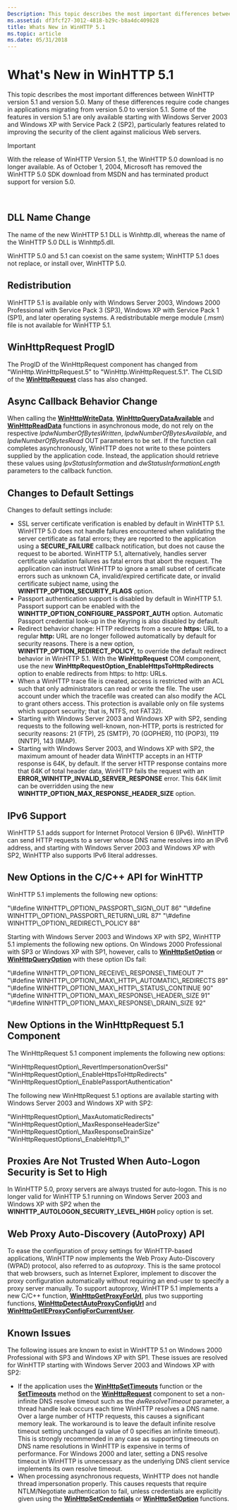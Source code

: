 ```yaml
---
Description: This topic describes the most important differences between WinHTTP version 5.1 and version 5.0.
ms.assetid: df3fcf27-3012-4818-b29c-b8a4dc409828
title: Whats New in WinHTTP 5.1
ms.topic: article
ms.date: 05/31/2018
---
```


# What's New in WinHTTP 5.1

This topic describes the most important differences between WinHTTP version 5.1 and version 5.0. Many of these differences require code changes in applications migrating from version 5.0 to version 5.1. Some of the features in version 5.1 are only available starting with Windows Server 2003 and Windows XP with Service Pack 2 (SP2), particularly features related to improving the security of the client against malicious Web servers.

> [!IMPORTANT]
> With the release of WinHTTP Version 5.1, the WinHTTP 5.0 download is no longer available. As of October 1, 2004, Microsoft has removed the WinHTTP 5.0 SDK download from MSDN and has terminated product support for version 5.0.

 

## DLL Name Change

The name of the new WinHTTP 5.1 DLL is Winhttp.dll, whereas the name of the WinHTTP 5.0 DLL is Winhttp5.dll.

WinHTTP 5.0 and 5.1 can coexist on the same system; WinHTTP 5.1 does not replace, or install over, WinHTTP 5.0.

## Redistribution

WinHTTP 5.1 is available only with Windows Server 2003, Windows 2000 Professional with Service Pack 3 (SP3), Windows XP with Service Pack 1 (SP1), and later operating systems. A redistributable merge module (.msm) file is not available for WinHTTP 5.1.

## WinHttpRequest ProgID

The ProgID of the WinHttpRequest component has changed from "WinHttp.WinHttpRequest.5" to "WinHttp.WinHttpRequest.5.1". The CLSID of the [**WinHttpRequest**](winhttprequest.md) class has also changed.

## Async Callback Behavior Change

When calling the [**WinHttpWriteData**](/windows/desktop/api/Winhttp/nf-winhttp-winhttpwritedata), [**WinHttpQueryDataAvailable**](/windows/desktop/api/Winhttp/nf-winhttp-winhttpquerydataavailable) and [**WinHttpReadData**](/windows/desktop/api/Winhttp/nf-winhttp-winhttpreaddata) functions in asynchronous mode, do not rely on the respective *lpdwNumberOfBytesWritten*, *lpdwNumberOfBytesAvailable*, and *lpdwNumberOfBytesRead* OUT parameters to be set. If the function call completes asynchronously, WinHTTP does not write to these pointers supplied by the application code. Instead, the application should retrieve these values using *lpvStatusInformation* and *dwStatusInformationLength* parameters to the callback function.

## Changes to Default Settings

Changes to default settings include:

-   SSL server certificate verification is enabled by default in WinHTTP 5.1. WinHTTP 5.0 does not handle failures encountered when validating the server certificate as fatal errors; they are reported to the application using a **SECURE\_FAILURE** callback notification, but does not cause the request to be aborted. WinHTTP 5.1, alternatively, handles server certificate validation failures as fatal errors that abort the request. The application can instruct WinHTTP to ignore a small subset of certificate errors such as unknown CA, invalid/expired certificate date, or invalid certificate subject name, using the **WINHTTP\_OPTION\_SECURITY\_FLAGS** option.
-   Passport authentication support is disabled by default in WinHTTP 5.1. Passport support can be enabled with the **WINHTTP\_OPTION\_CONFIGURE\_PASSPORT\_AUTH** option. Automatic Passport credential look-up in the Keyring is also disabled by default.
-   Redirect behavior change: HTTP redirects from a secure **https:** URL to a regular **http:** URL are no longer followed automatically by default for security reasons. There is a new option, **WINHTTP\_OPTION\_REDIRECT\_POLICY**, to override the default redirect behavior in WinHTTP 5.1. With the **WinHttpRequest** COM component, use the new **WinHttpRequestOption\_EnableHttpsToHttpRedirects** option to enable redirects from https: to http: URLs.
-   When a WinHTTP trace file is created, access is restricted with an ACL such that only administrators can read or write the file. The user account under which the tracefile was created can also modify the ACL to grant others access. This protection is available only on file systems which support security; that is, NTFS, not FAT32).
-   Starting with Windows Server 2003 and Windows XP with SP2, sending requests to the following well-known, non-HTTP, ports is restricted for security reasons: 21 (FTP), 25 (SMTP), 70 (GOPHER), 110 (POP3), 119 (NNTP), 143 (IMAP).
-   Starting with Windows Server 2003, and Windows XP with SP2, the maximum amount of header data WinHTTP accepts in an HTTP response is 64K, by default. If the server HTTP response contains more that 64K of total header data, WinHTTP fails the request with an **ERROR\_WINHTTP\_INVALID\_SERVER\_RESPONSE** error. This 64K limit can be overridden using the new **WINHTTP\_OPTION\_MAX\_RESPONSE\_HEADER\_SIZE** option.

## IPv6 Support

WinHTTP 5.1 adds support for Internet Protocol Version 6 (IPv6). WinHTTP can send HTTP requests to a server whose DNS name resolves into an IPv6 address, and starting with Windows Server 2003 and Windows XP with SP2, WinHTTP also supports IPv6 literal addresses.

## New Options in the C/C++ API for WinHTTP

WinHTTP 5.1 implements the following new options:

<dl> "\#define WINHTTP\_OPTION\_PASSPORT\_SIGN\_OUT 86"  
"\#define WINHTTP\_OPTION\_PASSPORT\_RETURN\_URL 87"  
"\#define WINHTTP\_OPTION\_REDIRECT\_POLICY 88"  
</dl>

Starting with Windows Server 2003 and Windows XP with SP2, WinHTTP 5.1 implements the following new options. On Windows 2000 Professional with SP3 or Windows XP with SP1, however, calls to [**WinHttpSetOption**](/windows/desktop/api/Winhttp/nf-winhttp-winhttpsetoption) or [**WinHttpQueryOption**](/windows/desktop/api/Winhttp/nf-winhttp-winhttpqueryoption) with these option IDs fail:

<dl> "\#define WINHTTP\_OPTION\_RECEIVE\_RESPONSE\_TIMEOUT 7"  
"\#define WINHTTP\_OPTION\_MAX\_HTTP\_AUTOMATIC\_REDIRECTS 89"  
"\#define WINHTTP\_OPTION\_MAX\_HTTP\_STATUS\_CONTINUE 90"  
"\#define WINHTTP\_OPTION\_MAX\_RESPONSE\_HEADER\_SIZE 91"  
"\#define WINHTTP\_OPTION\_MAX\_RESPONSE\_DRAIN\_SIZE 92"  
</dl>

## New Options in the WinHttpRequest 5.1 Component

The WinHttpRequest 5.1 component implements the following new options:

<dl> "WinHttpRequestOption\_RevertImpersonationOverSsl"  
"WinHttpRequestOption\_EnableHttpsToHttpRedirects"  
"WinHttpRequestOption\_EnablePassportAuthentication"  
</dl>

The following new WinHttpRequest 5.1 options are available starting with Windows Server 2003 and Windows XP with SP2:

<dl> "WinHttpRequestOption\_MaxAutomaticRedirects"  
"WinHttpRequestOption\_MaxResponseHeaderSize"  
"WinHttpRequestOption\_MaxResponseDrainSize"  
"WinHttpRequestOptions\_EnableHttp1\_1"  
</dl>

## Proxies Are Not Trusted When Auto-Logon Security is Set to High

In WinHTTP 5.0, proxy servers are always trusted for auto-logon. This is no longer valid for WinHTTP 5.1 running on Windows Server 2003 and Windows XP with SP2 when the **WINHTTP\_AUTOLOGON\_SECURITY\_LEVEL\_HIGH** policy option is set.

## Web Proxy Auto-Discovery (AutoProxy) API

To ease the configuration of proxy settings for WinHTTP-based applications, WinHTTP now implements the Web Proxy Auto-Discovery (WPAD) protocol, also referred to as *autoproxy*. This is the same protocol that web browsers, such as Internet Explorer, implement to discover the proxy configuration automatically without requiring an end-user to specify a proxy server manually. To support autoproxy, WinHTTP 5.1 implements a new C/C++ function, [**WinHttpGetProxyForUrl**](/windows/desktop/api/Winhttp/nf-winhttp-winhttpgetproxyforurl), plus two supporting functions, [**WinHttpDetectAutoProxyConfigUrl**](/windows/desktop/api/Winhttp/nf-winhttp-winhttpdetectautoproxyconfigurl) and [**WinHttpGetIEProxyConfigForCurrentUser**](/windows/desktop/api/Winhttp/nf-winhttp-winhttpgetieproxyconfigforcurrentuser).

## Known Issues

The following issues are known to exist in WinHTTP 5.1 on Windows 2000 Professional with SP3 and Windows XP with SP1. These issues are resolved for WinHTTP starting with Windows Server 2003 and Windows XP with SP2:

-   If the application uses the [**WinHttpSetTimeouts**](/windows/desktop/api/Winhttp/nf-winhttp-winhttpsettimeouts) function or the [**SetTimeouts**](iwinhttprequest-settimeouts.md) method on the [**WinHttpRequest**](iwinhttprequest-interface.md) component to set a non-infinite DNS resolve timeout such as the *dwResolveTimeout* parameter, a thread handle leak occurs each time WinHTTP resolves a DNS name. Over a large number of HTTP requests, this causes a significant memory leak. The workaround is to leave the default infinite resolve timeout setting unchanged (a value of 0 specifies an infinite timeout). This is strongly recommended in any case as supporting timeouts on DNS name resolutions in WinHTTP is expensive in terms of performance. For Windows 2000 and later, setting a DNS resolve timeout in WinHTTP is unnecessary as the underlying DNS client service implements its own resolve timeout.
-   When processing asynchronous requests, WinHTTP does not handle thread impersonation properly. This causes requests that require NTLM/Negotiate authentication to fail, unless credentials are explicitly given using the [**WinHttpSetCredentials**](/windows/desktop/api/Winhttp/nf-winhttp-winhttpsetcredentials) or [**WinHttpSetOption**](/windows/desktop/api/Winhttp/nf-winhttp-winhttpsetoption) functions.

 

 



